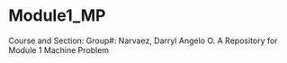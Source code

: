 # Module1_MP 
Course and Section: Group#: Narvaez, Darryl Angelo O.
A Repository for Module 1 Machine Problem 
